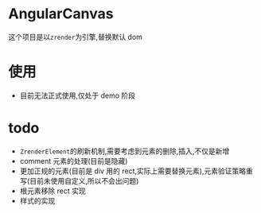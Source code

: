 # AngularCanvas

这个项目是以`zrender`为引擎,替换默认 dom

# 使用

- 目前无法正式使用,仅处于 demo 阶段

# todo

- `ZrenderElement`的刷新机制,需要考虑到元素的删除,插入,不仅是新增
- comment 元素的处理(目前是隐藏)
- 更加正规的元素(目前是 div 用的 rect,实际上需要替换元素),元素验证策略重写(目前未使用自定义,所以不会出问题)
- 根元素移除 rect 实现
- 样式的实现
